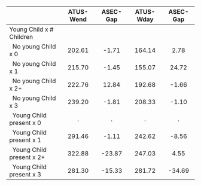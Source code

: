 
|                      |    ATUS-Wend |     ASEC-Gap |    ATUS-Wday |     ASEC-Gap |
| -------------------- | :----------: | :----------: | :----------: | :----------: |
| Young Child x # Children |              |              |              |              |
| &nbsp;&nbsp;No young Child x 0 |       202.61 |        -1.71 |       164.14 |         2.78 |
| &nbsp;&nbsp;No young Child x 1 |       215.70 |        -1.45 |       155.07 |        24.72 |
| &nbsp;&nbsp;No young Child x 2+ |       222.76 |        12.84 |       192.68 |        -1.66 |
| &nbsp;&nbsp;No young Child x 3 |       239.20 |        -1.81 |       208.33 |        -1.10 |
| &nbsp;&nbsp;Young Child present x 0 |            . |            . |            . |            . |
| &nbsp;&nbsp;Young Child present x 1 |       291.46 |        -1.11 |       242.62 |        -8.56 |
| &nbsp;&nbsp;Young Child present x 2+ |       322.88 |       -23.87 |       247.03 |         4.55 |
| &nbsp;&nbsp;Young Child present x 3 |       281.30 |       -15.33 |       281.72 |       -34.69 |


